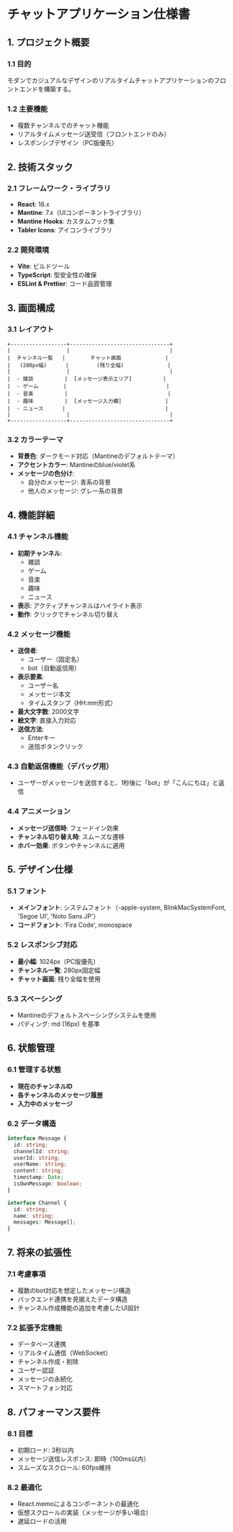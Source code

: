 # チャットアプリケーション仕様書

## 1. プロジェクト概要

### 1.1 目的
モダンでカジュアルなデザインのリアルタイムチャットアプリケーションのフロントエンドを構築する。

### 1.2 主要機能
- 複数チャンネルでのチャット機能
- リアルタイムメッセージ送受信（フロントエンドのみ）
- レスポンシブデザイン（PC版優先）

## 2. 技術スタック

### 2.1 フレームワーク・ライブラリ
- **React**: 18.x
- **Mantine**: 7.x（UIコンポーネントライブラリ）
- **Mantine Hooks**: カスタムフック集
- **Tabler Icons**: アイコンライブラリ

### 2.2 開発環境
- **Vite**: ビルドツール
- **TypeScript**: 型安全性の確保
- **ESLint & Prettier**: コード品質管理

## 3. 画面構成

### 3.1 レイアウト
```
+------------------+--------------------------------+
|                  |                                |
|  チャンネル一覧   |        チャット画面              |
|   (280px幅)      |         (残り全幅)              |
|                  |                                |
|  - 雑談          |  [メッセージ表示エリア]          |
|  - ゲーム        |                                |
|  - 音楽          |                                |
|  - 趣味          |  [メッセージ入力欄]              |
|  - ニュース      |                                |
|                  |                                |
+------------------+--------------------------------+
```

### 3.2 カラーテーマ
- **背景色**: ダークモード対応（Mantineのデフォルトテーマ）
- **アクセントカラー**: Mantineのblue/violet系
- **メッセージの色分け**:
  - 自分のメッセージ: 青系の背景
  - 他人のメッセージ: グレー系の背景

## 4. 機能詳細

### 4.1 チャンネル機能
- **初期チャンネル**:
  - 雑談
  - ゲーム
  - 音楽
  - 趣味
  - ニュース
- **表示**: アクティブチャンネルはハイライト表示
- **動作**: クリックでチャンネル切り替え

### 4.2 メッセージ機能
- **送信者**:
  - ユーザー（固定名）
  - bot（自動返信用）
- **表示要素**:
  - ユーザー名
  - メッセージ本文
  - タイムスタンプ（HH:mm形式）
- **最大文字数**: 2000文字
- **絵文字**: 直接入力対応
- **送信方法**:
  - Enterキー
  - 送信ボタンクリック

### 4.3 自動返信機能（デバッグ用）
- ユーザーがメッセージを送信すると、1秒後に「bot」が「こんにちは」と返信

### 4.4 アニメーション
- **メッセージ送信時**: フェードイン効果
- **チャンネル切り替え時**: スムーズな遷移
- **ホバー効果**: ボタンやチャンネルに適用

## 5. デザイン仕様

### 5.1 フォント
- **メインフォント**: システムフォント（-apple-system, BlinkMacSystemFont, 'Segoe UI', 'Noto Sans JP'）
- **コードフォント**: 'Fira Code', monospace

### 5.2 レスポンシブ対応
- **最小幅**: 1024px（PC版優先）
- **チャンネル一覧**: 280px固定幅
- **チャット画面**: 残り全幅を使用

### 5.3 スペーシング
- Mantineのデフォルトスペーシングシステムを使用
- パディング: md (16px) を基準

## 6. 状態管理

### 6.1 管理する状態
- **現在のチャンネルID**
- **各チャンネルのメッセージ履歴**
- **入力中のメッセージ**

### 6.2 データ構造
```typescript
interface Message {
  id: string;
  channelId: string;
  userId: string;
  userName: string;
  content: string;
  timestamp: Date;
  isOwnMessage: boolean;
}

interface Channel {
  id: string;
  name: string;
  messages: Message[];
}
```

## 7. 将来の拡張性

### 7.1 考慮事項
- 複数のbot対応を想定したメッセージ構造
- バックエンド連携を見据えたデータ構造
- チャンネル作成機能の追加を考慮したUI設計

### 7.2 拡張予定機能
- データベース連携
- リアルタイム通信（WebSocket）
- チャンネル作成・削除
- ユーザー認証
- メッセージの永続化
- スマートフォン対応

## 8. パフォーマンス要件

### 8.1 目標
- 初期ロード: 3秒以内
- メッセージ送信レスポンス: 即時（100ms以内）
- スムーズなスクロール: 60fps維持

### 8.2 最適化
- React.memoによるコンポーネントの最適化
- 仮想スクロールの実装（メッセージが多い場合）
- 遅延ロードの活用